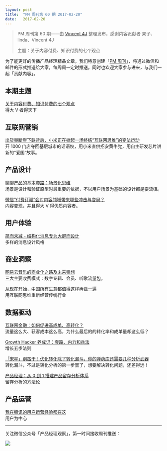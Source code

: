 ```yaml
---
layout: post
title:  "PM 周刊第 60 期 2017-02-20"
date:   2017-02-20
---
```


> PM 周刊第 60 期——由 [Vincent 4J](http://pmweekly.com/contributors#vincent4j) 整理发布，感谢内容贡献者 果子、linda、Vincent 4J
> 
> 主题：关于内容付费、知识付费的七个观点

为了能更好的传播产品经理精品文章，我们特意创建「[PM 周刊](http://pmweekly.com/)」，将通过微信和邮件的形式推送给大家，每周周一定时推送。同时也欢迎大家参与进来，与我们一起「贡献内容」。    

## 本期主题  

[关于内容付费、知识付费的七个观点](https://mp.weixin.qq.com/s?__biz=MzA3MTAzMDcyNw==&mid=2649465101&idx=1&sn=15dcfad99f44303c9284ffd673d8f80d&key=6e23db3cb105ca5200bb6654fdc761d279b132c3496c77c2dea3b493754fadf0b8e1e4d0b2a88385caf3ff6cd31a9af99956fbdbf6cb8df0c63470c9bae1116cae8a6804bff0d3dbaf796e6b75c6364f&ascene=0&uin=NDgwNzA1&devicetype=iMac+MacBookPro11%2C1+OSX+OSX+10.12.3+build(16D32)&version=12020001&nettype=WIFI&fontScale=100&pass_ticket=kO7ps4oGD6nsUrDUPo5lKniynCPQ8pOLK4h4zJEoUqg%3D)   
得大 V 者得天下   

## 互联网营销 

[出货量断崖下跌背后，小米正在掀起一场终结“互联网思维”的变法运动](https://mp.weixin.qq.com/s?__biz=MjM5MjM3NzQwMA==&mid=2650980845&idx=1&sn=df71931a4ae40c9d7a640d4e501e9a94&chksm=bd515eba8a26d7ac6c8a6ac70aa524dd4b2be196b9183e82662428be59273ca3d0128c286e58&mpshare=1&scene=1&srcid=0214ShqoQ8U45mrJBQluDxmF&key=978b43ce2235a77366215ae2ba7a9d06028f670a9bb012d8f5a95c6e8d822aca4f57d460acf16575737d67214616060ccc4fd7044943abb1145de0a7260c0fba9bb2b078f1e1caaedd11586decf3d880&ascene=0&uin=NDgwNzA1&devicetype=iMac+MacBookPro11%2C1+OSX+OSX+10.12.3+build(16D32)&version=12020001&nettype=WIFI&fontScale=100&pass_ticket=kO7ps4oGD6nsUrDUPo5lKniynCPQ8pOLK4h4zJEoUqg%3D)   
开 1000 门店夺回基层城市的话语权，用小米直供招安黄牛党，用自主研发芯片讲新的“爱国”故事。   

## 产品设计   

[聊聊产品的基本套路：场景化思维](https://zhuanlan.zhihu.com/p/25092745)   
场景是设计和验证原型时最重要的依据，不以用户场景为基础的设计都是耍流氓。   

[微信“付费订阅”会对内容领域带来哪些冲击与变局？](https://zhuanlan.zhihu.com/p/25255605)   
内容变现，并且得大 V 得优质内容者。   
     
## 用户体验

[简而未减 - 结构化消息专为大屏而设计](https://mp.weixin.qq.com/s?__biz=MjM5NzQxMDkwMg==&mid=2655403242&idx=1&sn=cfc86e19a3373b8e945e18d1dec03076&chksm=bd68fdd38a1f74c5c51a5cfdfd14d5298d8b626b9a23a589da8da5c79c5a6fc9011428be53e2&mpshare=1&scene=1&srcid=0217ceomysDtHf7LKP1BtJNe&key=fdb3b41a6edd9ce73b359494edbe04c693075f0b9cb9e116a46608cbb5664dcc6686edeb89f9fd090fe97e1d9d3fbd7ac3951d94587f9638e9399c8b6f97a3ab58eedf6476767f315bcef39b99055b48&ascene=0&uin=NDgwNzA1&devicetype=iMac+MacBookPro11%2C1+OSX+OSX+10.12.3+build(16D32)&version=12020001&nettype=WIFI&fontScale=100&pass_ticket=kO7ps4oGD6nsUrDUPo5lKniynCPQ8pOLK4h4zJEoUqg%3D)   
多样的消息设计风格       

## 商业洞察        

[网易云音乐的商业化之路及未来猜想](https://zhuanlan.zhihu.com/p/25219378)   
三大主要收费模式：数字专辑、会员、听歌流量包。     

[从现在开始，中国所有生意都值得这样再做一遍](https://mp.weixin.qq.com/s?__biz=MzA3NjAwOTk0NA==&mid=2650586507&idx=1&sn=a17823afe19983eddcccf45339550f81&key=6e23db3cb105ca52e7aa44530f9b48e8c14652b2ab765c386a4e52dd5ce2211c6015ba7ce63cff3c34e908deb918673c2355241f08ba63ba4a891d74b9c423daf8521a99e90aaec41a45e2d72b41d6ff&ascene=0&uin=NDgwNzA1&devicetype=iMac+MacBookPro11%2C1+OSX+OSX+10.12.3+build(16D32)&version=12020001&nettype=WIFI&fontScale=100&pass_ticket=kO7ps4oGD6nsUrDUPo5lKniynCPQ8pOLK4h4zJEoUqg%3D)   
用互联网思维重新经营传统行业   

## 数据驱动

[互联网金融：如何促进高成单、高转化？](https://mp.weixin.qq.com/s?__biz=MzI2MTAxOTk5OQ==&mid=2650942560&idx=1&sn=6cf7c78a499ebd93b3567afc23e0eecf&chksm=f1964c50c6e1c546c95a4d0455349fab1c4af515450473c5b7dbfb80a37fdd29dcaa89fbb0dd&mpshare=1&scene=1&srcid=02145AXTKpyXm62SFCbbhQQp&key=d12f9a501c760d3b3bb93224ee83f04477e99cb21c8b71a839d8c7f46453982735abae9c6cd43c1f69b20a46ef46adb103810abd04f98c6a306016644fbdc916d56576c18a5a7bc9d236e491745c5352&ascene=0&uin=NDgwNzA1&devicetype=iMac+MacBookPro11%2C1+OSX+OSX+10.12.3+build(16D32)&version=12020001&nettype=WIFI&fontScale=100&pass_ticket=kO7ps4oGD6nsUrDUPo5lKniynCPQ8pOLK4h4zJEoUqg%3D)   
流量这么大、获客成本这么高，为什么最后的的转化率和成单量却这么低？   

[Growth Hacker 养成记：套路、内力和兵法](https://zhuanlan.zhihu.com/p/25227865)   
增长五步法则     

[「宋星」别蛮干！优化转化除了转化漏斗，你的弹药库还需要几种分析武器](https://mp.weixin.qq.com/s?__biz=MzI3MDUyNjM2Ng==&mid=2247484380&idx=2&sn=322d9c02cd241514de31c39c895e5903&chksm=eacef12dddb9783bad7a066af7d69564c108ae972f0be891b0c2adcbe0233c719631007df386&mpshare=1&scene=1&srcid=02140OzNTuL59puX3HSi2XmR&key=9ba902a8cc97c3ee36a017351785cf8ec5ec3bf18af76deda7ea3b9fc63c923b5f9daede62009fd3448e0ba528797eb76e4abc143e972452cd34d2f1789a08931628fe60e06ff35ebdf4a6f222fd4f64&ascene=0&uin=NDgwNzA1&devicetype=iMac+MacBookPro11%2C1+OSX+OSX+10.12.3+build(16D32)&version=12020001&nettype=WIFI&fontScale=100&pass_ticket=kO7ps4oGD6nsUrDUPo5lKniynCPQ8pOLK4h4zJEoUqg%3D)   
转化漏斗，不过是转化分析的第一步罢了，想要解决转化问题，还差得远！  

[产品经理：从 0 到 1 搭建产品留存分析体系](https://mp.weixin.qq.com/s?__biz=MzI2MTAxOTk5OQ==&mid=2650942565&idx=1&sn=97ef9140d4fc4d36581b0b85a5627208&chksm=f1964c55c6e1c543600ea206cf7e8420071bd86583a0b2c7b9a05468665214936a31f6eb45fb&mpshare=1&scene=1&srcid=0217HSmkz5molyEEK4DY1QHK&key=978b43ce2235a773003075b022c7ccb8e9b99453a462177c0cf8f81ead5db469f1af050d9f156a0746695fc9a94b4e81767d7b065de976f79c47e98524959cd424db72f794e2e9342bd24fbbc372c9d1&ascene=0&uin=NDgwNzA1&devicetype=iMac+MacBookPro11%2C1+OSX+OSX+10.12.3+build(16D32)&version=12020001&nettype=WIFI&fontScale=100&pass_ticket=kO7ps4oGD6nsUrDUPo5lKniynCPQ8pOLK4h4zJEoUqg%3D)   
留存分析的方法论    

## 产品运营

[我在腾讯的用户运营经验都在这](https://mp.weixin.qq.com/s?__biz=MjM5NTQ5MjIyMA==&mid=2654540179&idx=1&sn=c8c9caa04ae3a710a5435dd89cffdef3&key=8f2859bd212331c59bfa019b5f82a1e0754c83375683e0897f62f077f898b45b845e92336926f0acc90d5e2728a9315a5030e1538147bcca50001b2b9cdabebd9c0f641473f0b4f435a1095f51fd6641&ascene=0&uin=NDgwNzA1&devicetype=iMac+MacBookPro11%2C1+OSX+OSX+10.12.3+build(16D32)&version=12020001&nettype=WIFI&fontScale=100&pass_ticket=kO7ps4oGD6nsUrDUPo5lKniynCPQ8pOLK4h4zJEoUqg%3D)   
用户为中心   
   
  
---
关注微信公众号「产品经理观察」，第一时间接收周刊推送：          
  
![](http://com-4jplus-temp.qiniudn.com/pmweekly-weixin.jpg)   
